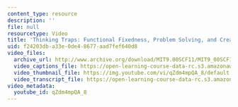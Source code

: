 ```yaml
---
content_type: resource
description: ''
file: null
resourcetype: Video
title: 'Thinking Traps: Functional Fixedness, Problem Solving, and Creativity'
uid: f24203db-a33e-0de4-8677-aad7fef640d8
video_files:
  archive_url: http://www.archive.org/download/MIT9.00SCF11/MIT9_00SCF11_lec13_300k.mp4
  video_captions_file: https://open-learning-course-data-rc.s3.amazonaws.com/9-00sc-introduction-to-psychology-fall-2011/3a582b20723f58d899516e537c1ac901_qZdm4mpQA_8.vtt
  video_thumbnail_file: https://img.youtube.com/vi/qZdm4mpQA_8/default.jpg
  video_transcript_file: https://open-learning-course-data-rc.s3.amazonaws.com/9-00sc-introduction-to-psychology-fall-2011/bb8bff15197ffde8d9a64ed350367ecd_qZdm4mpQA_8.pdf
video_metadata:
  youtube_id: qZdm4mpQA_8
---
```

